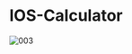 # IOS-Calculator
![003](https://user-images.githubusercontent.com/94012183/160620146-278a7c5b-e8a1-4ea5-ab44-70f0584e9648.gif)
